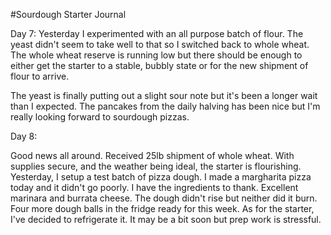 #Sourdough Starter Journal

Day 7:
Yesterday I experimented with an all purpose batch of flour. The yeast didn\'t seem to take well to that so I switched back to whole wheat. The whole wheat reserve is running low but there should be enough to either get the starter to a stable, bubbly state or for the new shipment of flour to arrive.

The yeast is finally putting out a slight sour note but it's been a longer wait than I expected. The pancakes from the daily halving has been nice but I'm really looking forward to sourdough pizzas.


Day 8:

Good news all around. Received 25lb shipment of whole wheat. With supplies secure, and the weather being ideal, the starter is flourishing. Yesterday, I setup a test batch of pizza dough. I made a margharita pizza today and it didn\'t go poorly. I have the ingredients to thank. Excellent marinara and burrata cheese. The dough didn\'t rise but neither did it burn. Four more dough balls in the fridge ready for this week. As for the starter, I\'ve decided to refrigerate it. It may be a bit soon but prep work is stressful.
